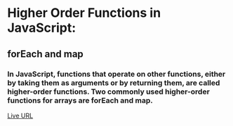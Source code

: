 # Higher Order Functions in JavaScript:
## forEach and map

### In JavaScript, functions that operate on other functions, either by taking them as arguments or by returning them, are called higher-order functions. Two commonly used higher-order functions for arrays are forEach and map. 

<a href="https://sondosalnbabteh.github.io/Higher-Order-Function/">Live URL</a>